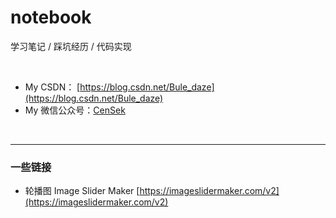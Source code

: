 # notebook
学习笔记 / 踩坑经历 / 代码实现

<br>

- My CSDN： [https://blog.csdn.net/Bule_daze](https://blog.csdn.net/Bule_daze)
- My 微信公众号：[CenSek](https://mp.weixin.qq.com/mp/profile_ext?action=home&__biz=MzUzNjUwODM3NA==&scene=124#wechat_redirect)

<br><hr>

### 一些链接
- 轮播图 Image Slider Maker [https://imageslidermaker.com/v2](https://imageslidermaker.com/v2)
